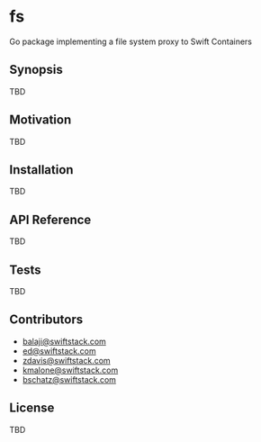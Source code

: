 # fs
Go package implementing a file system proxy to Swift Containers

## Synopsis

TBD

## Motivation

TBD

## Installation

TBD

## API Reference

TBD

## Tests

TBD

## Contributors

 * balaji@swiftstack.com
 * ed@swiftstack.com
 * zdavis@swiftstack.com
 * kmalone@swiftstack.com
 * bschatz@swiftstack.com

## License

TBD
